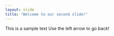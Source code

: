 ```yaml
---
layout: slide
title: "Welcome to our second slide!"
---
```

This is a sample text
Use the left arrow to go back!
